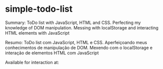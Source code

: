 # simple-todo-list
Summary: ToDo list with JavaScript, HTML and CSS. Perfecting my knowledge of DOM manipulation. Messing with localStorage and interacting HTML elements with JavaScript

Resumo: ToDo list com JavaScript, HTML e CSS. Aperfeiçoando meus conhecimentos de manipulação de DOM. Mexendo com o localStorage e interação de elementos HTML com JavaScript

Available for interaction at: 
